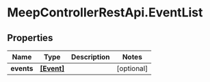 # MeepControllerRestApi.EventList

## Properties
Name | Type | Description | Notes
------------ | ------------- | ------------- | -------------
**events** | [**[Event]**](Event.md) |  | [optional] 


